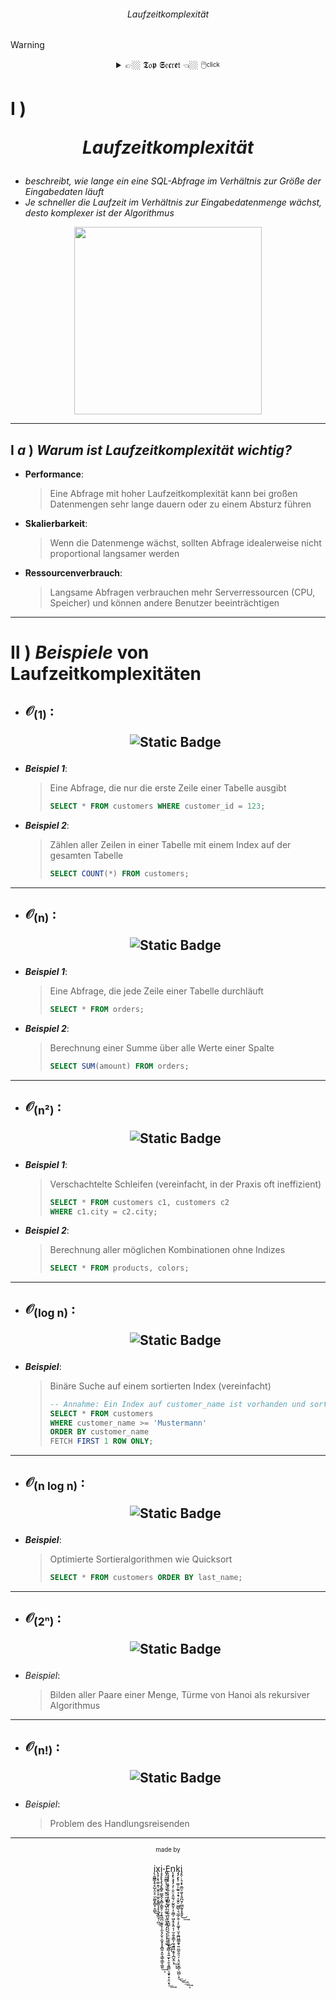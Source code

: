 ###### <div align="center"> Laufzeitkomplexität </div>

> [!WARNING]
> <details>
>  <summary align="center"> 👉🏼 𝕿𝔬𝖕 𝕾𝔢𝖈𝔯𝖊𝔱 👈🏼 🖱️<sup><sub color="red">click</sub></sup> </summary>
>
> .. nothing here yet ..
>
> </details>

<!-- LAUFZEIT KOMPLEXITÄT -->

# **Ⅰ** )  <p align="center"> ***Laufzeitkomplexität*** </p> 
   - *beschreibt, wie lange ein eine SQL-Abfrage im Verhältnis zur Größe der Eingabedaten läuft*  
   - *Je schneller die Laufzeit im Verhältnis zur Eingabedatenmenge wächst, desto komplexer ist der Algorithmus*

<div align="center">
  <img src="./img/komplexitätsklassen.png" align="center" height="300" width="300"> 
</div>

---    
## **Ⅰ** ***a*** ) *Warum ist Laufzeitkomplexität wichtig?*
   - **Performance**:
     > Eine Abfrage mit hoher Laufzeitkomplexität kann bei großen Datenmengen sehr lange dauern oder zu einem Absturz führen
   - **Skalierbarkeit**:
     > Wenn die Datenmenge wächst, sollten Abfrage idealerweise nicht proportional langsamer werden
   - **Ressourcenverbrauch**:
     > Langsame Abfragen verbrauchen mehr Serverressourcen (CPU, Speicher) und können andere Benutzer beeinträchtigen

---
# **Ⅱ** ) *Beispiele* von Laufzeitkomplexitäten

   - ##  <p color="#00AA49">𝒪<sub>(1)</sub> : </p>  <p align="center">  ![Static Badge](https://img.shields.io/badge/konstante_Zeit%2FKomplexit%C3%A4t_%3A-_die_Laufzeit_h%C3%A4ngt_nicht_von_der_Datenmenge_ab-%23fff?style=for-the-badge&labelColor=%23042&color=%23021)  </p> 

<!---
        <div color="#00AA49">
           
        ***konstante Zeit/Komplexität :***  *die Laufzeit hängt nicht von der Datenmenge ab* 
        </div>
-->
   - ***Beispiel 1***:
       > Eine Abfrage, die nur die erste Zeile einer Tabelle ausgibt
       > ```sql
       > SELECT * FROM customers WHERE customer_id = 123;
       > ```
   - ***Beispiel 2***:
       > Zählen aller Zeilen in einer Tabelle mit einem Index auf der gesamten Tabelle
       > ```sql
       > SELECT COUNT(*) FROM customers;
       > ```

---
   - ## <p color="#00A217">𝒪<sub>(n)</sub> : </p>   <p align="center"> ![Static Badge](https://img.shields.io/badge/lineare_Komplexit%C3%A4t_%3A-_die_Laufzeit_ist_proportional_zur_Datenmenge-%23fff?style=for-the-badge&labelColor=%23152&color=%23140) </p> 

<!---
        <div color="#00A217">
           
        ***lineare Komplexität***: die Laufzeit ist propertional zur Datenmenge
        </div>
--> 
   - ***Beispiel 1***:
     > Eine Abfrage, die jede Zeile einer Tabelle durchläuft
     > ```sql
     > SELECT * FROM orders;
     > ```
   - ***Beispiel 2***:
     > Berechnung einer Summe über alle Werte einer Spalte
     > ```sql
     > SELECT SUM(amount) FROM orders;
     > ```

---
   - ## <p color="#DFDD00">𝒪<sub>(n²)</sub> : </p>  <p align="center">  ![Static Badge](https://img.shields.io/badge/quadratische_Komplexit%C3%A4t_%3A-_die_Laufzeit_w%C3%A4chst_quadratisch_mit_der_Datenmenge-%23fff?style=for-the-badge&labelColor=%23A80&color=%23840) </p> 
<!--
       <div color="#DFDD00">
           
        ***quadratische Komplexität***: die Laufzeit wächst quadratisch mit der Datenmenge
        </div>
-->  
   - ***Beispiel 1***:
     > Verschachtelte Schleifen (vereinfacht, in der Praxis oft ineffizient)
     > ```sql
     > SELECT * FROM customers c1, customers c2
     > WHERE c1.city = c2.city;
     > ```
   - ***Beispiel 2***:
     > Berechnung aller möglichen Kombinationen ohne Indizes
     > ```sql
     > SELECT * FROM products, colors;
     > ```    	
     
---
   - ## <p color="#01EE33">𝒪<sub>(log n)</sub> : </p> <p align="center">  ![Static Badge](https://img.shields.io/badge/logarithmische_Komplexit%C3%A4t_%3A-_die_Laufzeit_w%C3%A4chst_logarithmisch_mit_der_Datenmenge-%23fff?style=for-the-badge&labelColor=%23095&color=%23053) </p> 
<!--
        <div color="#01EE33">

        ***logarithmische Komplexität***: die Laufzeit wächst logarithmisch mit der Datenmenge
        </div>
-->       
   - ***Beispiel***:
     > Binäre Suche auf einem sortierten Index (vereinfacht)
     > ```sql
     > -- Annahme: Ein Index auf customer_name ist vorhanden und sortiert
     > SELECT * FROM customers
     > WHERE customer_name >= 'Mustermann'
     > ORDER BY customer_name
     > FETCH FIRST 1 ROW ONLY;
     > ```
         
---
   - ## <p color="#AAFF00">𝒪<sub>(n log n)</sub> : </p>  <p align="center"> ![Static Badge](https://img.shields.io/badge/superlineare_Komplexit%C3%A4t_%3A-_liegt_zwischen_%F0%9D%92%AA(n)_und_%F0%9D%92%AA(n%C2%B2)-%23fff?style=for-the-badge&labelColor=%239A2&color=%23481) </p> 
   <!--
       <div color="#AAFF00">
       ***superlineare Komplexität***: *liegt zwischen 𝒪(n) und 𝒪(n²)*
       </div>
   -->       
   - ***Beispiel***:
     > Optimierte Sortieralgorithmen wie Quicksort
     > ```sql
     > SELECT * FROM customers ORDER BY last_name;
     > ```

---
   - ## <p color="#EE4400">𝒪<sub>(2ⁿ)</sub> : </p> <p align="center">  ![Static Badge](https://img.shields.io/badge/exponentielle_Komplexit%C3%A4t_%3A-_die_Laufzeit_verdoppelt_sich%2C_wenn_die_Datenmenge_um_eine_Einheit_gr%C3%B6%C3%9Fer_wird-%23fff?style=for-the-badge&labelColor=%23B10&color=%23610) </p> 
<!---
        <div color="#EE4400">
       
       ***exponentielle Komplexität***: die Laufzeit verdoppelt sich, wenn die Datenmenge um eine Einheit größer wird
        </div>
-->        
   - *Beispiel*:
     > Bilden aller Paare einer Menge, Türme von Hanoi als rekursiver Algorithmus
 
---
   - ## <p color="#990000">𝒪<sub>(n!)</sub> : </p> <p align="center"> ![Static Badge](https://img.shields.io/badge/faktorielle_Komplexit%C3%A4t_%3A-_die_Laufzeit_w%C3%A4chst_mit_der_Fakult%C3%A4t_der_Datenmenge-%23fff?style=for-the-badge&labelColor=%23500&color=%23200) </p>
<!---
        <div color="#990000">
   
       ***faktorielle Komplexität***: die Laufzeit wächst mit der Fakultät der Datenmenge
        </div> 
-->     
   - *Beispiel*:
     > Problem des Handlungsreisenden 

---

<div align="center">
<p align="center"><sup><sub> made by </sub></sup></p> 
 į̣̬̺͇̞̥̥̺̝̤̝̠̮̫͚̟̳̞̣̠͇͜͟x̢̝̗͙̖͚̣͍̹̱͍̠̥̲̭͙̬̳͎̝̞̯̣͓̼̘̜̪͟ͅi̧̧̨̢̧̨̡̢̻̥̮͇̭̗͓̻͔͇̭̜͕͕̱͖̪̣̫̥͓͕̫̝̗̬̹̯̮̟͓͓̻̱͓͈͉̳̜̳̞͚͍͢ͅ-̢̡͈̼̳͎͎̤̦̟̮̭̠̯̤̱̟͔̺̖̙͚̘̮̜̭̼͙͚̣̗̙͉͙̞͓̦̞̫͜͢ͅͅE̢̧̡̡̥͔̱̥̙͍̖͓̜̟̻͍̼̞̜͔̦̬͉̦̙͙̫̺̙̗̗͉̣̠̫͕̬̱̮͎̰̻̩̘͍̫̙͎̱͕͈͇̤̩͈̟͓͕̤̝̖͟͢n̨̧̢̧̡̡̧̦̣̬̤͕̯̼͉̦̰̭̬̜͎̬͇̦͖͔̥̞͍͔̜̫̣͍̥͇͎̼͉͍͖͙̬͎̪̮̭͕͢ͅͅk̡̡̧̢̜͚̹̩̰͍̘̝̘͎̮̭̠͖̻̖͉̫̲̗̯̜͕̙͚̞̜̮̞̰̪͖͇̯̟͍̤̪̥͈̠̗̣̝̤̜̬̻̩͖̺̣̞͟͜͢͟͢ͅi̡̭̦̣͉͔̟̱̲̤̠̱̬͎͈̪̮̗̫̻̰̥͓̭̟͜͢

</div>

